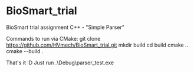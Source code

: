 # BioSmart_trial
BioSmart trial assignment C++ - "Simple Parser"

Commands to run via CMake:
  git clone https://github.com/HVmech/BioSmart_trial.git
  mkdir build
  cd build
  cmake ..
  cmake --build .

That's it :D
Just run .\Debug\parser_test.exe
